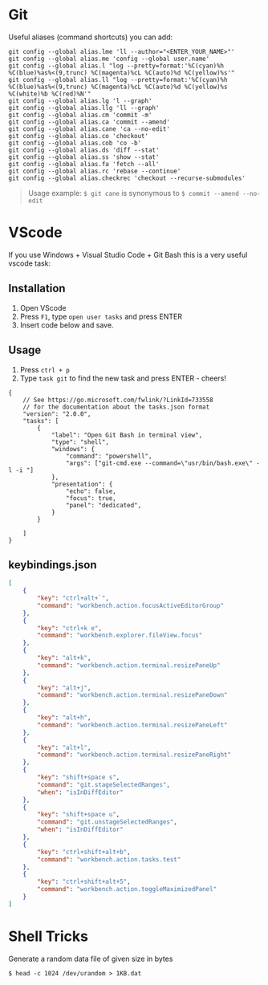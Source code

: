 
# Git
Useful aliases (command shortcuts) you can add:
```shell
git config --global alias.lme 'll --author="<ENTER_YOUR_NAME>"'
git config --global alias.me 'config --global user.name'
git config --global alias.l "log --pretty=format:'%C(cyan)%h %C(blue)%as%<(9,trunc) %C(magenta)%cL %C(auto)%d %C(yellow)%s'"
git config --global alias.ll "log --pretty=format:'%C(cyan)%h %C(blue)%as%<(9,trunc) %C(magenta)%cL %C(auto)%d %C(yellow)%s %C(white)%b %C(red)%N'"
git config --global alias.lg 'l --graph'
git config --global alias.llg 'll --graph'
git config --global alias.cm 'commit -m'
git config --global alias.ca 'commit --amend'
git config --global alias.cane 'ca --no-edit'
git config --global alias.co 'checkout'
git config --global alias.cob 'co -b'
git config --global alias.ds 'diff --stat'
git config --global alias.ss 'show --stat'
git config --global alias.fa 'fetch --all'
git config --global alias.rc 'rebase --continue'
git config --global alias.checkrec 'checkout --recurse-submodules'

```
> Usage example: `$ git cane` is synonymous to `$ commit --amend --no-edit`

# VScode

If you use Windows + Visual Studio Code + Git Bash this is a very useful vscode task:

## Installation
1. Open VScode
2. Press `F1`, type `open user tasks` and press ENTER
3. Insert code below and save.
## Usage
1. Press `ctrl + p`
2. Type `task git` to find the new task and press ENTER - cheers!
```shell
{
    // See https://go.microsoft.com/fwlink/?LinkId=733558
    // for the documentation about the tasks.json format
    "version": "2.0.0",
    "tasks": [
        {
            "label": "Open Git Bash in terminal view",
            "type": "shell",
            "windows": {
                "command": "powershell",
                "args": ["git-cmd.exe --command=\"usr/bin/bash.exe\" -l -i "]
            },
            "presentation": {
                "echo": false,
                "focus": true,
                "panel": "dedicated",
            }
        }
    
    ]
}
```
## keybindings.json

```json
[
    {
        "key": "ctrl+alt+`",
        "command": "workbench.action.focusActiveEditorGroup"
    },
    {
        "key": "ctrl+k e",
        "command": "workbench.explorer.fileView.focus"
    },
    {
        "key": "alt+k",
        "command": "workbench.action.terminal.resizePaneUp"
    },
    {
        "key": "alt+j",
        "command": "workbench.action.terminal.resizePaneDown"
    },
    {
        "key": "alt+h",
        "command": "workbench.action.terminal.resizePaneLeft"
    },
    {
        "key": "alt+l",
        "command": "workbench.action.terminal.resizePaneRight"
    },
    {
        "key": "shift+space s",
        "command": "git.stageSelectedRanges",
        "when": "isInDiffEditor"
    },
    {
        "key": "shift+space u",
        "command": "git.unstageSelectedRanges",
        "when": "isInDiffEditor"
    },
    {
        "key": "ctrl+shift+alt+b",
        "command": "workbench.action.tasks.test"
    },
    {
        "key": "ctrl+shift+alt+5",
        "command": "workbench.action.toggleMaximizedPanel"
    }
]
```

# Shell Tricks
Generate a random data file of given size in bytes  
```shell
$ head -c 1024 /dev/urandom > 1KB.dat
```
